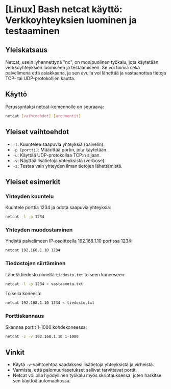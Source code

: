 # [Linux] Bash netcat käyttö: Verkkoyhteyksien luominen ja testaaminen

## Yleiskatsaus
Netcat, usein lyhennettynä "nc", on monipuolinen työkalu, jota käytetään verkkoyhteyksien luomiseen ja testaamiseen. Se voi toimia sekä palvelimena että asiakkaana, ja sen avulla voi lähettää ja vastaanottaa tietoja TCP- tai UDP-protokollien kautta.

## Käyttö
Perussyntaksi netcat-komennolle on seuraava:

```bash
netcat [vaihtoehdot] [argumentit]
```

## Yleiset vaihtoehdot
- `-l`: Kuuntelee saapuvia yhteyksiä (palvelin).
- `-p [portti]`: Määrittää portin, jota käytetään.
- `-u`: Käyttää UDP-protokollaa TCP:n sijaan.
- `-v`: Näyttää lisätietoja yhteyksistä (verbose).
- `-z`: Testaa vain yhteyden ilman tietojen lähettämistä.

## Yleiset esimerkit

### Yhteyden kuuntelu
Kuuntele porttia 1234 ja odota saapuvia yhteyksiä:
```bash
netcat -l -p 1234
```

### Yhteyden muodostaminen
Yhdistä palvelimeen IP-osoitteella 192.168.1.10 portissa 1234:
```bash
netcat 192.168.1.10 1234
```

### Tiedostojen siirtäminen
Lähetä tiedosto nimeltä `tiedosto.txt` toiseen koneeseen:
```bash
netcat -l -p 1234 > vastaanota.txt
```
Toisella koneella:
```bash
netcat 192.168.1.10 1234 < tiedosto.txt
```

### Porttiskannaus
Skannaa portit 1-1000 kohdekoneessa:
```bash
netcat -z -v 192.168.1.10 1-1000
```

## Vinkit
- Käytä `-v`-vaihtoehtoa saadaksesi lisätietoja yhteyksistä ja virheistä.
- Varmista, että palomuuriasetukset sallivat tarvittavat portit.
- Netcat voi olla hyödyllinen työkalu myös skriptauksessa, joten harkitse sen käyttöä automaatiossa.